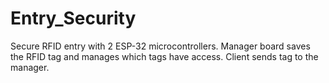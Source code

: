 # Entry_Security
Secure RFID entry with 2 ESP-32 microcontrollers. Manager board saves the RFID tag and manages which tags have access. Client sends tag to the manager.
